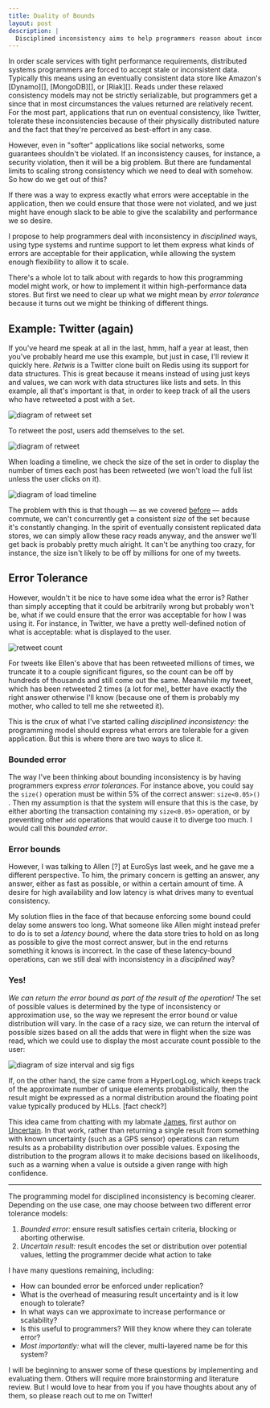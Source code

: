 ```yaml
---
title: Duality of Bounds
layout: post
description: |
  Disciplined inconsistency aims to help programmers reason about inconsistency in distributed applications, but depending on what your application needs, there are two ways of looking at error tolerance.
---
```


In order scale services with tight performance requirements, distributed systems programmers are forced to accept stale or inconsistent data. Typically this means using an eventually consistent data store like Amazon's [Dynamo][], [MongoDB][], or [Riak][]. Reads under these relaxed consistency models may not be strictly serializable, but programmers get a since that in most circumstances the values returned are relatively recent. For the most part, applications that run on eventual consistency, like Twitter, tolerate these inconsistencies because of their physically distributed nature and the fact that they're perceived as best-effort in any case.

However, even in "softer" applications like social networks, some guarantees shouldn't be violated. If an inconsistency causes, for instance, a security violation, then it will be a big problem. But there are fundamental limits to scaling strong consistency which we need to deal with somehow. So how do we get out of this?

If there was a way to express exactly what errors were acceptable in the application, then we could ensure that those were not violated, and we just might have enough slack to be able to give the scalability and performance we so desire.

I propose to help programmers deal with inconsistency in *disciplined* ways, using type systems and runtime support to let them express what kinds of errors are acceptable for their application, while allowing the system enough flexibility to allow it to scale.

There's a whole lot to talk about with regards to how this programming model might work, or how to implement it within high-performance data stores. But first we need to clear up what we might mean by *error tolerance* because it turns out we might be thinking of different things.

## Example: Twitter (again)

If you've heard me speak at all in the last, hmm, half a year at least, then you've probably heard me use this example, but just in case, I'll review it quickly here. *Retwis* is a Twitter clone built on Redis using its support for data structures. This is great because it means instead of using just keys and values, we can work with data structures like lists and sets. In this example, all that's important is that, in order to keep track of all the users who have retweeted a post with a `Set`.

![diagram of retweet set](???)

To retweet the post, users add themselves to the set.

![diagram of retweet]()

When loading a timeline, we check the size of the set in order to display the number of times each post has been retweeted (we won't load the full list unless the user clicks on it).

![diagram of load timeline]()

The problem with this is that though — as we covered [before](???) — adds commute, we can't concurrently get a consistent *size* of the set because it's constantly changing. In the spirit of eventually consistent replicated data stores, we can simply allow these racy reads anyway, and the answer we'll get back is probably pretty much alright. It can't be anything too crazy, for instance, the size isn't likely to be off by millions for one of my tweets.

## Error Tolerance

However, wouldn't it be nice to have some idea what the error is? Rather than simply accepting that it could be arbitrarily wrong but probably won't be, what if we could ensure that the error was acceptable for how I was using it. For instance, in Twitter, we have a pretty well-defined notion of what is acceptable: what is displayed to the user.

![retweet count]()

For tweets like Ellen's above that has been retweeted millions of times, we truncate it to a couple significant figures, so the count can be off by hundreds of thousands and still come out the same. Meanwhile my tweet, which has been retweeted 2 times (a lot for me), better have exactly the right answer otherwise I'll know (because one of them is probably my mother, who called to tell me she retweeted it).

This is the crux of what I've started calling *disciplined inconsistency:* the programming model should express what errors are tolerable for a given application. But this is where there are two ways to slice it.

### Bounded error

The way I've been thinking about bounding inconsistency is by having programmers express *error tolerances*. For instance above, you could say the `size()` operation must be within 5% of the correct answer: `size<0.05>()` . Then my assumption is that the system will ensure that this is the case, by either aborting the transaction containing my `size<0.05>` operation, or by preventing other `add` operations that would cause it to diverge too much. I would call this *bounded error*.

### Error bounds

However, I was talking to Allen [?] at EuroSys last week, and he gave me a different perspective. To him, the primary concern is getting an answer, any answer, either as fast as possible, or within a certain amount of time. A desire for high availability and low latency is what drives many to eventual consistency.

My solution flies in the face of that because enforcing some bound could delay some answers too long. What someone like Allen might instead prefer to do is to set a *latency bound*, where the data store tries to hold on as long as possible to give the most correct answer, but in the end returns something it knows is incorrect. In the case of these latency-bound operations, can we still deal with inconsistency in a *disciplined* way?

### Yes!

*We can return the error bound as part of the result of the operation!* The set of possible values is determined by the type of inconsistency or approximation use, so the way we represent the error bound or value distribution will vary. In the case of a racy size, we can return the interval of possible sizes based on all the adds that were in flight when the size was read, which we could use to display the most accurate count possible to the user:

![diagram of size interval and sig figs]()

If, on the other hand, the size came from a HyperLogLog, which keeps track of the approximate number of unique elements probabilistically, then the result might be expressed as a normal distribution around the floating point value typically produced by HLLs. [fact check?]

This idea came from chatting with my labmate [James][], first author on  [Uncertain<T>][]. In that work, rather than returning a single result from something with known uncertainty (such as a GPS sensor) operations can return results as a probability distribution over possible values. Exposing the distribution to the program allows it to make decisions based on likelihoods, such as a warning when a value is outside a given range with high confidence.

---

The programming model for disciplined inconsistency is becoming clearer. Depending on the use case, one may choose between two different error tolerance models:

1. *Bounded error:* ensure result satisfies certain criteria, blocking or aborting otherwise.
2. *Uncertain result:* result encodes the set or distribution over potential values, letting the programmer decide what action to take

I have many questions remaining, including:

- How can bounded error be enforced under replication?
- What is the overhead of measuring result uncertainty and is it low enough to tolerate?
- In what ways can we approximate to increase performance or scalability?
- Is this useful to programmers? Will they know where they can tolerate error?
- *Most importantly:* what will the clever, multi-layered name be for this system?

I will be beginning to answer some of these questions by implementing and evaluating them. Others will require more brainstorming and literature review. But I would love to hear from you if you have thoughts about any of them, so please reach out to me on Twitter!



[James]: http://homes.cs.washington.edu/~bornholt
[Uncertain<T>]: ???

